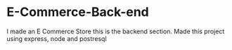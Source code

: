 # E-Commerce-Back-end
I made an E Commerce Store this is the backend section. Made this project using express, node and postresql
